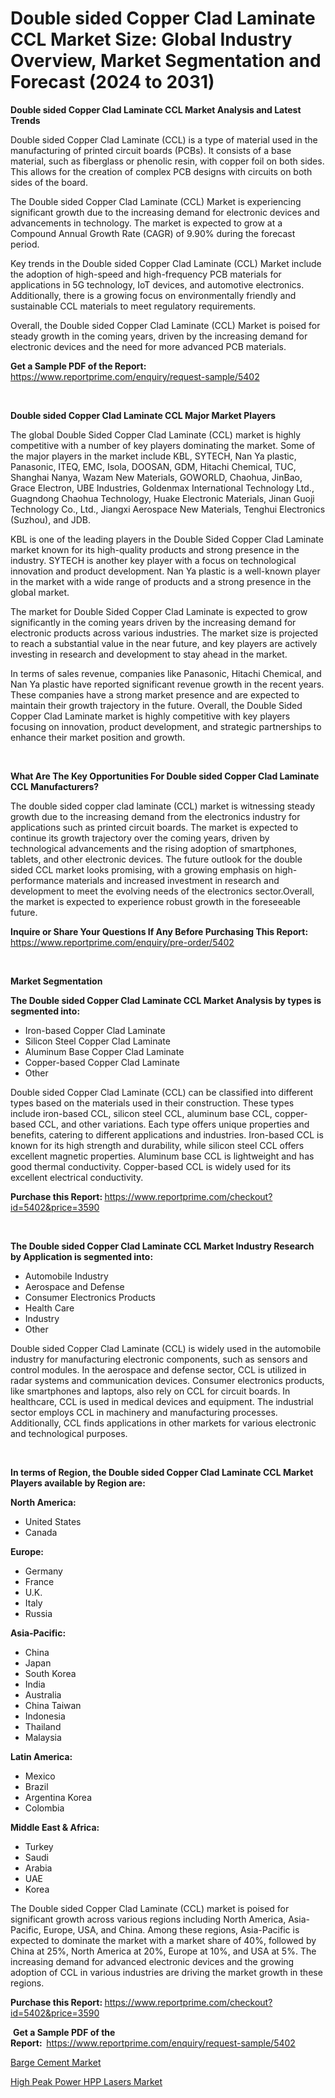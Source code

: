 <p><h1>Double sided Copper Clad Laminate CCL Market Size: Global Industry Overview, Market Segmentation and Forecast (2024 to 2031)</h1></p><p><strong>Double sided Copper Clad Laminate CCL Market Analysis and Latest Trends</strong></p>
<p><p>Double sided Copper Clad Laminate (CCL) is a type of material used in the manufacturing of printed circuit boards (PCBs). It consists of a base material, such as fiberglass or phenolic resin, with copper foil on both sides. This allows for the creation of complex PCB designs with circuits on both sides of the board.</p><p>The Double sided Copper Clad Laminate (CCL) Market is experiencing significant growth due to the increasing demand for electronic devices and advancements in technology. The market is expected to grow at a Compound Annual Growth Rate (CAGR) of 9.90% during the forecast period.</p><p>Key trends in the Double sided Copper Clad Laminate (CCL) Market include the adoption of high-speed and high-frequency PCB materials for applications in 5G technology, IoT devices, and automotive electronics. Additionally, there is a growing focus on environmentally friendly and sustainable CCL materials to meet regulatory requirements.</p><p>Overall, the Double sided Copper Clad Laminate (CCL) Market is poised for steady growth in the coming years, driven by the increasing demand for electronic devices and the need for more advanced PCB materials.</p></p>
<p><strong>Get a Sample PDF of the Report:&nbsp;</strong> <a href="https://www.reportprime.com/enquiry/request-sample/5402">https://www.reportprime.com/enquiry/request-sample/5402</a></p>
<p>&nbsp;</p>
<p><strong>Double sided Copper Clad Laminate CCL Major Market Players</strong></p>
<p><p>The global Double Sided Copper Clad Laminate (CCL) market is highly competitive with a number of key players dominating the market. Some of the major players in the market include KBL, SYTECH, Nan Ya plastic, Panasonic, ITEQ, EMC, Isola, DOOSAN, GDM, Hitachi Chemical, TUC, Shanghai Nanya, Wazam New Materials, GOWORLD, Chaohua, JinBao, Grace Electron, UBE Industries, Goldenmax International Technology Ltd., Guagndong Chaohua Technology, Huake Electronic Materials, Jinan Guoji Technology Co., Ltd., Jiangxi Aerospace New Materials, Tenghui Electronics (Suzhou), and JDB.</p><p>KBL is one of the leading players in the Double Sided Copper Clad Laminate market known for its high-quality products and strong presence in the industry. SYTECH is another key player with a focus on technological innovation and product development. Nan Ya plastic is a well-known player in the market with a wide range of products and a strong presence in the global market. </p><p>The market for Double Sided Copper Clad Laminate is expected to grow significantly in the coming years driven by the increasing demand for electronic products across various industries. The market size is projected to reach a substantial value in the near future, and key players are actively investing in research and development to stay ahead in the market.</p><p>In terms of sales revenue, companies like Panasonic, Hitachi Chemical, and Nan Ya plastic have reported significant revenue growth in the recent years. These companies have a strong market presence and are expected to maintain their growth trajectory in the future. Overall, the Double Sided Copper Clad Laminate market is highly competitive with key players focusing on innovation, product development, and strategic partnerships to enhance their market position and growth.</p></p>
<p>&nbsp;</p>
<p><strong>What Are The Key Opportunities For Double sided Copper Clad Laminate CCL Manufacturers?</strong></p>
<p><p>The double sided copper clad laminate (CCL) market is witnessing steady growth due to the increasing demand from the electronics industry for applications such as printed circuit boards. The market is expected to continue its growth trajectory over the coming years, driven by technological advancements and the rising adoption of smartphones, tablets, and other electronic devices. The future outlook for the double sided CCL market looks promising, with a growing emphasis on high-performance materials and increased investment in research and development to meet the evolving needs of the electronics sector.Overall, the market is expected to experience robust growth in the foreseeable future.</p></p>
<p><strong>Inquire or Share Your Questions If Any Before Purchasing This Report:</strong> <a href="https://www.reportprime.com/enquiry/pre-order/5402">https://www.reportprime.com/enquiry/pre-order/5402</a></p>
<p>&nbsp;</p>
<p><strong>Market Segmentation</strong></p>
<p><strong>The Double sided Copper Clad Laminate CCL Market Analysis by types is segmented into:</strong></p>
<p><ul><li>Iron-based Copper Clad Laminate</li><li>Silicon Steel Copper Clad Laminate</li><li>Aluminum Base Copper Clad Laminate</li><li>Copper-based Copper Clad Laminate</li><li>Other</li></ul></p>
<p><p>Double sided Copper Clad Laminate (CCL) can be classified into different types based on the materials used in their construction. These types include iron-based CCL, silicon steel CCL, aluminum base CCL, copper-based CCL, and other variations. Each type offers unique properties and benefits, catering to different applications and industries. Iron-based CCL is known for its high strength and durability, while silicon steel CCL offers excellent magnetic properties. Aluminum base CCL is lightweight and has good thermal conductivity. Copper-based CCL is widely used for its excellent electrical conductivity.</p></p>
<p><strong>Purchase this Report:&nbsp;</strong><a href="https://www.reportprime.com/checkout?id=5402&price=3590">https://www.reportprime.com/checkout?id=5402&price=3590</a></p>
<p>&nbsp;</p>
<p><strong>The Double sided Copper Clad Laminate CCL Market Industry Research by Application is segmented into:</strong></p>
<p><ul><li>Automobile Industry</li><li>Aerospace and Defense</li><li>Consumer Electronics Products</li><li>Health Care</li><li>Industry</li><li>Other</li></ul></p>
<p><p>Double sided Copper Clad Laminate (CCL) is widely used in the automobile industry for manufacturing electronic components, such as sensors and control modules. In the aerospace and defense sector, CCL is utilized in radar systems and communication devices. Consumer electronics products, like smartphones and laptops, also rely on CCL for circuit boards. In healthcare, CCL is used in medical devices and equipment. The industrial sector employs CCL in machinery and manufacturing processes. Additionally, CCL finds applications in other markets for various electronic and technological purposes.</p></p>
<p>&nbsp;</p>
<p><strong>In terms of Region, the Double sided Copper Clad Laminate CCL Market Players available by Region are:</strong></p>
<p>
    <p> <strong> North America: </strong>
        <ul>
            <li>United States</li>
            <li>Canada</li>
        </ul>
        </p> 
    <p> <strong> Europe: </strong>
        <ul>
            <li>Germany</li>
            <li>France</li>
            <li>U.K.</li>
            <li>Italy</li>
            <li>Russia</li>
        </ul>
        </p> 
    <p> <strong> Asia-Pacific: </strong>
        <ul>
            <li>China</li>
            <li>Japan</li>
            <li>South Korea</li>
            <li>India</li>
            <li>Australia</li>
            <li>China Taiwan</li>
            <li>Indonesia</li>
            <li>Thailand</li>
            <li>Malaysia</li>
        </ul>
        </p> 
    <p> <strong> Latin America: </strong>
        <ul>
            <li>Mexico</li>
            <li>Brazil</li>
            <li>Argentina Korea</li>
            <li>Colombia</li>
        </ul>
        </p> 
    <p> <strong> Middle East & Africa: </strong>
        <ul>
            <li>Turkey</li>
            <li>Saudi</li>
            <li>Arabia</li>
            <li>UAE</li>
            <li>Korea</li>
        </ul>
    </p>
    </p>
<p><p>The Double sided Copper Clad Laminate (CCL) market is poised for significant growth across various regions including North America, Asia-Pacific, Europe, USA, and China. Among these regions, Asia-Pacific is expected to dominate the market with a market share of 40%, followed by China at 25%, North America at 20%, Europe at 10%, and USA at 5%. The increasing demand for advanced electronic devices and the growing adoption of CCL in various industries are driving the market growth in these regions.</p></p>
<p><strong>Purchase this Report: </strong><a href="https://www.reportprime.com/checkout?id=5402&price=3590">https://www.reportprime.com/checkout?id=5402&price=3590</a></p>
<p>&nbsp;<strong>Get a Sample PDF of the Report:&nbsp;&nbsp;</strong><a href="https://www.reportprime.com/enquiry/request-sample/5402">https://www.reportprime.com/enquiry/request-sample/5402</a></p>
<p><strong></strong></p>
<p><p><a href="https://frill-swim-3cd.notion.site/Barge-Cement-Market-Research-Report-The-Key-To-Successful-Business-Strategy-Forecasted-for-Period-f-ec3240fd62914875bad293e402b477bc">Barge Cement Market</a></p><p><a href="https://github.com/singletonthaxterkelliehr2df/Market-Research-Report-List-1/blob/main/high-peak-power-hpp-lasers-market.md">High Peak Power HPP Lasers Market</a></p></p>